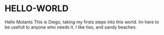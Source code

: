 # HELLO-WORLD
Hello Mutants
This is Diego, taking my firsts steps into this world.
Im here to be usefull to anyone who needs it. I like ties,
and sandy beaches.
